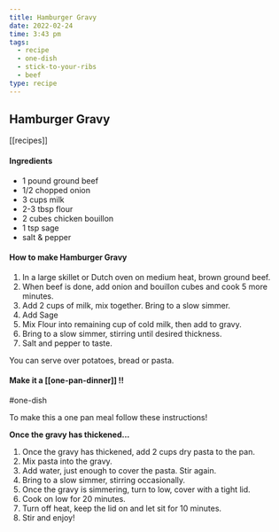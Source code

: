 ```yaml
---
title: Hamburger Gravy
date: 2022-02-24
time: 3:43 pm
tags:
  - recipe
  - one-dish
  - stick-to-your-ribs
  - beef
type: recipe
---
```


## Hamburger Gravy

[[recipes]]

#### Ingredients

- 1 pound ground beef
- 1/2 chopped onion
- 3 cups milk
- 2-3 tbsp flour
- 2 cubes chicken bouillon
- 1 tsp sage
- salt & pepper

#### How to make Hamburger Gravy

1. In a large skillet or Dutch oven on medium heat, brown ground beef.
2. When beef is done, add onion and bouillon cubes and cook 5 more minutes.
3. Add 2 cups of milk, mix together. Bring to a slow simmer.
4. Add Sage
5. Mix Flour into remaining cup of cold milk, then add to gravy.
6. Bring to a slow simmer, stirring until desired thickness.
7. Salt and pepper to taste.

You can serve over potatoes, bread or pasta.

#### Make it a [[one-pan-dinner]] !!

#one-dish

To make this a one pan meal follow these instructions!

**Once the gravy has thickened...**

1. Once the gravy has thickened, add 2 cups dry pasta to the pan.
2. Mix pasta into the gravy.
3. Add water, just enough to cover the pasta. Stir again.
4. Bring to a slow simmer, stirring occasionally.
5. Once the gravy is simmering, turn to low, cover with a tight lid.
6. Cook on low for 20 minutes.
7. Turn off heat, keep the lid on and let sit for 10 minutes.
8. Stir and enjoy!
